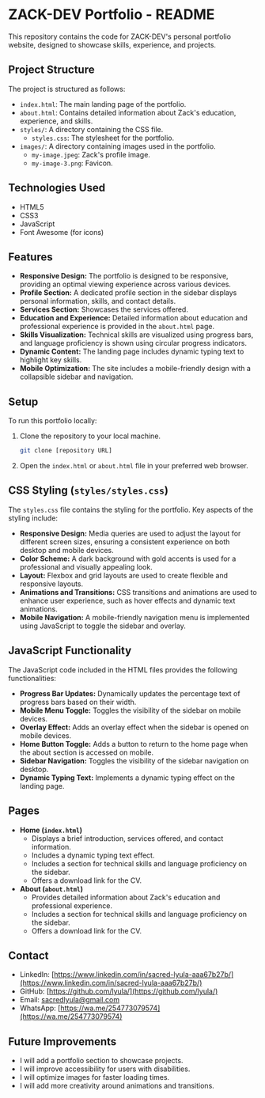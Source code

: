 # ZACK-DEV Portfolio - README

This repository contains the code for ZACK-DEV's personal portfolio website, designed to showcase skills, experience, and projects.

## Project Structure

The project is structured as follows:

-   `index.html`: The main landing page of the portfolio.
-   `about.html`: Contains detailed information about Zack's education, experience, and skills.
-   `styles/`: A directory containing the CSS file.
    -   `styles.css`: The stylesheet for the portfolio.
-   `images/`: A directory containing images used in the portfolio.
    -   `my-image.jpeg`: Zack's profile image.
    -   `my-image-3.png`: Favicon.

## Technologies Used

-   HTML5
-   CSS3
-   JavaScript
-   Font Awesome (for icons)

## Features

-   **Responsive Design:** The portfolio is designed to be responsive, providing an optimal viewing experience across various devices.
-   **Profile Section:** A dedicated profile section in the sidebar displays personal information, skills, and contact details.
-   **Services Section:** Showcases the services offered.
-   **Education and Experience:** Detailed information about education and professional experience is provided in the `about.html` page.
-   **Skills Visualization:** Technical skills are visualized using progress bars, and language proficiency is shown using circular progress indicators.
-   **Dynamic Content:** The landing page includes dynamic typing text to highlight key skills.
-   **Mobile Optimization:** The site includes a mobile-friendly design with a collapsible sidebar and navigation.

## Setup

To run this portfolio locally:

1.  Clone the repository to your local machine.
    ```bash
    git clone [repository URL]
    ```
2.  Open the `index.html` or `about.html` file in your preferred web browser.

## CSS Styling (`styles/styles.css`)

The `styles.css` file contains the styling for the portfolio. Key aspects of the styling include:

-   **Responsive Design:** Media queries are used to adjust the layout for different screen sizes, ensuring a consistent experience on both desktop and mobile devices.
-   **Color Scheme:** A dark background with gold accents is used for a professional and visually appealing look.
-   **Layout:** Flexbox and grid layouts are used to create flexible and responsive layouts.
-   **Animations and Transitions:** CSS transitions and animations are used to enhance user experience, such as hover effects and dynamic text animations.
-   **Mobile Navigation:** A mobile-friendly navigation menu is implemented using JavaScript to toggle the sidebar and overlay.

## JavaScript Functionality

The JavaScript code included in the HTML files provides the following functionalities:

-   **Progress Bar Updates:** Dynamically updates the percentage text of progress bars based on their width.
-   **Mobile Menu Toggle:** Toggles the visibility of the sidebar on mobile devices.
-   **Overlay Effect:** Adds an overlay effect when the sidebar is opened on mobile devices.
-   **Home Button Toggle:** Adds a button to return to the home page when the about section is accessed on mobile.
-   **Sidebar Navigation:** Toggles the visibility of the sidebar navigation on desktop.
-   **Dynamic Typing Text:** Implements a dynamic typing effect on the landing page.

## Pages

-   **Home (`index.html`)**
    -   Displays a brief introduction, services offered, and contact information.
    -   Includes a dynamic typing text effect.
    -   Includes a section for technical skills and language proficiency on the sidebar.
    -   Offers a download link for the CV.
-   **About (`about.html`)**
    -   Provides detailed information about Zack's education and professional experience.
    -   Includes a section for technical skills and language proficiency on the sidebar.
    -   Offers a download link for the CV.

## Contact

-   LinkedIn: [https://www.linkedin.com/in/sacred-lyula-aaa67b27b/](https://www.linkedin.com/in/sacred-lyula-aaa67b27b/)
-   GitHub: [https://github.com/lyula/](https://github.com/lyula/)
-   Email: sacredlyula@gmail.com
-   WhatsApp: [https://wa.me/254773079574](https://wa.me/254773079574)

## Future Improvements

-   I will add a portfolio section to showcase projects.
-   I will improve accessibility for users with disabilities.
-   I will optimize images for faster loading times.
-   I will add  more creativity around animations and transitions.